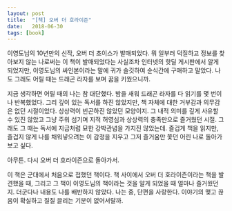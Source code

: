 ```yaml
---
layout: post
title:  "[책] 오버 더 호라이즌"
date:   2018-06-30
tags: [book]
---
```


  이영도님의 10년만의 신작, 오버 더 초이스가 발매되었다. 뭐 일부러 덕질하고 정보를 찾아보지 않는 나로써는 이 책이 발매되었다는 사실조차 인터넷의 핫딜 게시판에서 알게 되었지만, 이영도님의 싸인본이라는 말에 귀가 솔깃하여 순식간에 구매하고 말았다. 나도 그래도 어릴 때는 드래곤 라자를 보며 꿈을 키웠으니까.

  지금 생각하면 어릴 때의 나는 참 대단했다. 밤을 새워 드래곤 라자를 다 읽기를 몇 번이나 반복했었다. 그리 깊이 있는 독서를 하진 않았지만, 책 자체에 대한 거부감과 의무감은 없던 시절이었다. 상상력이 빈곤하진 않았던 모양이지. 그 내적 의미를 깊게 사유할 수 있진 않았고 그냥 주워 섬기며 지적 허영심과 상상력의 충족만으로 즐거웠던 시절. 그래도 그 때는 독서에 지금처럼 묘한 강박관념을 가지진 않았는데. 즐겁게 책을 읽지만, 즐겁지 않게 나를 채워넣으려는 이 감정을 지우고 그저 즐거움만 쫓던 어린 나로 돌아가 보고 싶다.

  아무튼. 다시 오버 더 호라이즌으로 돌아가서.

  이 책은 군대에서 처음으로 접했던 책이다. 책 사이에서 오버 더 호라이즌이라는 책을 발견했을 때, 그리고 그 책이 이영도님의 책이라는 것을 알게 되었을 때 얼마나 즐거웠던지. 더군다나 내용도 나를 배반하지 않았다. 나는 중, 단편을 사랑한다. 이야기의 맺고 끊음이 확실하고 질질 끌리는 기분이 없어서랄까.